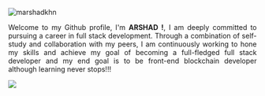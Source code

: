 <!-- <pre>
-----------------------------------------------------------------------------
<b>Me         :</b>  <b>Arshad Khan</b>
-----------------------------------------------------------------------------
</pre> -->
<p align="left"> <img src="https://komarev.com/ghpvc/?username=marshadkhn&label=Profile%20views&color=0e75b6&style=flat" alt="marshadkhn" /> </p>
<p style='text-align: justify;'>
Welcome to my Github profile, I'm <b>ARSHAD !</b>, I am deeply committed to pursuing a career in full stack development. Through a combination of self-study and collaboration with my peers, I am continuously working to hone my skills and achieve my goal of becoming a full-fledged full stack developer and my end goal is to be front-end blockchain developer although learning never stops!!!
</p>
<div>
<a href="https://hashnode.com/@marshadkhn" target="blank"><img src="https://img.shields.io/static/v1?label=|&labelColor=493252&message=Hashnode&color=493252&style=for-the-badge&logo=hashnode&logoColor=blue"/></a>
</div>
<br>




